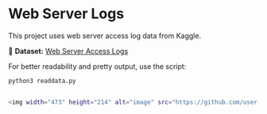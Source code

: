 # Web Server Logs

This project uses web server access log data from Kaggle.  

📂 **Dataset:** [Web Server Access Logs](https://www.kaggle.com/datasets/eliasdabbas/web-server-access-logs?resource=download)  

For better readability and pretty output, use the script:  
```bash
python3 readdata.py


<img width="473" height="214" alt="image" src="https://github.com/user-attachments/assets/4b55e71e-4016-4e92-807f-557a9fcb18be" />
